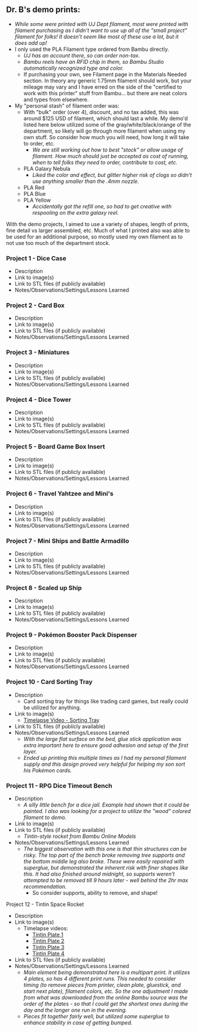 ## Dr. B's demo prints:
* *While some were printed with UJ Dept filament, most were printed with filament purchasing as I didn't want to use up all of the "small project" filament for folks! It doesn't seem like most of these use a lot, but it does add up!*
* I only used the PLA Filament type ordered from Bambu directly.
	* *UJ has an account there, so can order non-tax.*
	* *Bambu reels have an RFID chip in them, so Bambu Studio automatically recognized type and color.*
	* If purchasing your own, see Filament page in the Materials Needed section. In theory any generic 1.75mm filament should work, but your mileage may vary and I have erred on the side of the "certified to work with this printer" stuff from Bambu... but there are neat colors and types from elsewhere.
* My "personal stash" of filament order was:
	* With "bulk" order (over 4), discount, and no tax added, this was around $125 USD of filament, which should last a while. My demo'd listed here below utilized some of the gray/white/black/orange of the department, so likely will go through more filament when using my own stuff. So consider how much you will need, how long it will take to order, etc.
		* *We are still working out how to best "stock" or allow usage of filament. How much should just be accepted as cost of running, when to tell folks they need to order, contribute to cost, etc.*
	- PLA Galaxy Nebula
		* *Liked the color and effect, but glitter higher risk of clogs so didn't use anything smaller than the .4mm nozzle.*
	* PLA Red
	* PLA Blue
	* PLA Yellow
		* *Accidentally got the refill one, so had to get creative with respooling on the extra galaxy reel.*

With the demo projects, I aimed to use a variety of shapes, length of prints, fine detail vs larger assembled, etc. Much of what I printed also was able to be used for an additional purpose, so mostly used my own filament as to not use too much of the department stock.
### Project 1 - Dice Case
- Description
- Link to image(s)
- Link to STL files (if publicly available)
- Notes/Observations/Settings/Lessons Learned

### Project 2 - Card Box
- Description
- Link to image(s)
- Link to STL files (if publicly available)
- Notes/Observations/Settings/Lessons Learned

### Project 3 - Miniatures
- Description
- Link to image(s)
- Link to STL files (if publicly available)
- Notes/Observations/Settings/Lessons Learned

### Project 4 - Dice Tower
- Description
- Link to image(s)
- Link to STL files (if publicly available)
- Notes/Observations/Settings/Lessons Learned

### Project 5 - Board Game Box Insert
- Description
- Link to image(s)
- Link to STL files (if publicly available)
- Notes/Observations/Settings/Lessons Learned

### Project 6 - Travel Yahtzee and Mini's
- Description
- Link to image(s)
- Link to STL files (if publicly available)
- Notes/Observations/Settings/Lessons Learned

### Project 7 - Mini Ships and Battle Armadillo
- Description
- Link to image(s)
- Link to STL files (if publicly available)
- Notes/Observations/Settings/Lessons Learned

### Project 8 - Scaled up Ship
- Description
- Link to image(s)
- Link to STL files (if publicly available)
- Notes/Observations/Settings/Lessons Learned

### Project 9 - Pokémon Booster Pack Dispenser
- Description
- Link to image(s)
- Link to STL files (if publicly available)
- Notes/Observations/Settings/Lessons Learned

### Project 10 - Card Sorting Tray
- Description
	- Card sorting tray for things like trading card games, but really could be utilized for anything.
- Link to image(s)
	- [Timelapse Video - Sorting Tray](https://www.youtube.com/watch?v=JjITzpzCN8Q)
- Link to STL files (if publicly available)
- Notes/Observations/Settings/Lessons Learned
	- *With the large flat surface on the bed, glue stick application was extra important here to ensure good adhesion and setup of the first layer.*
	- *Ended up printing this multiple times as I had my personal filament supply and this design proved very helpful for helping my son sort his Pokémon cards.*

### Project 11 - RPG Dice Timeout Bench
- Description
	- *A silly little bench for a dice jail. Example had shown that it could be painted. I also was looking for a project to utilize the "wood" colored filament to demo.*
- Link to image(s)
- Link to STL files (if publicly available)
	- *Tintin-style rocket from Bambu Online Models*
- Notes/Observations/Settings/Lessons Learned
	- *The biggest observation with this one is that thin structures can be risky. The top part of the bench broke removing tree supports and the bottom middle leg also broke. These were easily repaired with superglue, but demonstrated the inherent risk with finer shapes like this. It had also finished around midnight, so supports weren't attempted to be removed till 9 hours later - well behind the 2hr max recommendation.*
		- So consider supports, ability to remove, and shape!

Project 12 - Tintin Space Rocket
- Description
- Link to image(s)
	- Timelapse videos:
		- [Tintin Plate 1](https://www.youtube.com/watch?v=LTSitmIzhuM)
		- [Tintin Plate 2](https://www.youtube.com/watch?v=QmyEBkj78AI)
		- [Tintin Plate 3](https://www.youtube.com/watch?v=x7-FncHiu48)
		- [Tintin Plate 4](https://www.youtube.com/watch?v=kdaTY164hVU)
- Link to STL files (if publicly available)
- Notes/Observations/Settings/Lessons Learned
	- *Main element being demonstrated here is a multipart print. It utilizes 4 plates, so has 4 different print runs. This needed to consider timing (to remove pieces from printer, clean plate, gluestick, and start next plate), filament colors, etc. So the one adjustment I made from what was downloaded from the online Bambu source was the order of the plates - so that I could get the shortest ones during the day and the longer one run in the evening.*
	- *Pieces fit together fairly well, but utilized some superglue to enhance stability in case of getting bumped.*
